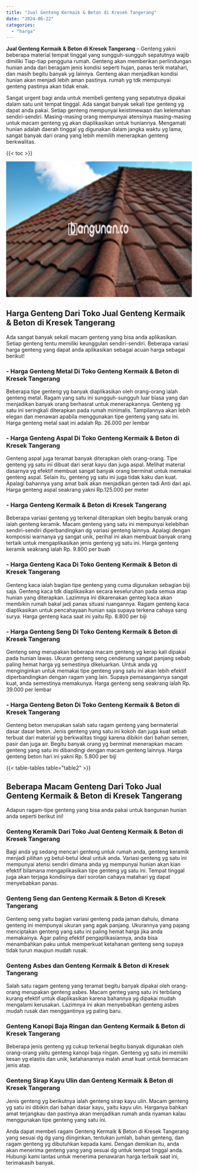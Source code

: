 ```yaml
---
title: "Jual Genteng Kermaik & Beton di Kresek Tangerang"
date: "2024-06-22"
categories: 
  - "harga"
---
```


**Jual Genteng Kermaik & Beton di Kresek Tangerang** – Genteng yakni beberapa material tempat tinggal yang sungguh-sungguh sepatutnya wajib dimiliki Tiap-tiap pengguna rumah. Genteng akan memberikan perlindungan hunian anda dari beragam jenis kondisi seperti hujan, panas terik matahari, dan masih begitu banyak yg lainnya. Genteng akan menjadikan kondisi hunian akan menjadi lebih aman pastinya. rumah yg tdk mempunyai genteng pastinya akan tidak enak.

Sangat urgent bagi anda untuk membeli genteng yang sepatutnya dipakai dalam satu unit tempat tinggal. Ada sangat banyak sekali tipe genteng yg dapat anda pakai. Setiap genteng mempunyai keistimewaan dan kelemahan sendiri-sendiri. Masing-masing orang mempunyai atensinya masing-masing untuk macam genteng yg akan diaplikasikan untuk huniannya. Mengamati hunian adalah daerah tinggal yg digunakan dalam jangka waktu yg lama, sangat banyak dari orang yang lebih memilih menerapkan genteng berkwalitas.

{{< toc >}}

![Jual Genteng Kermaik & Beton di Kresek Tangerang](/images/genteng-minimalis-murah11.png)

## Harga Genteng Dari Toko Jual Genteng Kermaik & Beton di Kresek Tangerang

Ada sangat banyak sekali macam genteng yang bisa anda aplikasikan. Setiap genteng tentu memiliki keunggulan sendiri-sendiri. Beberapa variasi harga genteng yang dapat anda aplikasikan sebagai acuan harga sebagai berikut!

### \- Harga Genteng Metal Di Toko Genteng Kermaik & Beton di Kresek Tangerang

Beberapa tipe genteng yg banyak diaplikasikan oleh orang-orang ialah genteng metal. Ragam yang satu ini sungguh-sungguh luar biasa yang dan menjadikan banyak orang berhasrat untuk menerapkannya. Genteng yg satu ini seringkali diterapkan pada rumah minimalis. Tampilannya akan lebih elegan dan menawan apabila menggunakan tipe genteng yang satu ini. Harga genteng metal saat ini adalah Rp. 26.000 per lembar

### \- Harga Genteng Aspal Di Toko Genteng Kermaik & Beton di Kresek Tangerang

Genteng aspal juga teramat banyak diterapkan oleh orang-orang. Tipe genteng yg satu ini dibuat dari serat kayu dan juga aspal. Melihat material dasarnya yg efektif membuat sangat banyak orang berminat untuk memakai genteng aspal. Selain itu, genteng yg satu ini juga tidak kaku dan kuat. Apalagi bahannya yang amat baik akan menjadikan genten tadi Anti dari api. Harga genteng aspal seakrang yakni Rp.125.000 per meter

### \- Harga Genteng Kermaik & Beton di Kresek Tangerang

Beberapa variasi genteng yg terkenal diterapkan oleh begitu banyak orang ialah genteng keramik. Macam genteng yang satu ini mempunyai kelebihan sendiri-sendiri diperbandingkan dg variasi genteng lainnya. Apalagi dengan komposisi warnanya yg sangat unik, perihal ini akan membuat banyak orang tertaik untuk mengaplikasikan jenis genteng yg satu ini. Harga genteng keramik seakrang ialah Rp. 9.800 per buah

### \- Harga Genteng Kaca Di Toko Genteng Kermaik & Beton di Kresek Tangerang

Genteng kaca ialah bagian tipe genteng yang cuma digunakan sebagian biji saja. Genteng kaca tdk diaplikasikan secara keseluruhan pada semua atap hunian yang diterapkan. Lazimnya ini dikarenakan genteg kaca akan membikin rumah bakal jadi panas situasi ruangannya. Ragam genteng kaca diaplikasikan untuk pencahayaan hunian saja supaya terkena cahaya sang surya. Harga genteng kaca saat ini yaitu Rp. 8.800 per biji

### \- Harga Genteng Seng Di Toko Genteng Kermaik & Beton di Kresek Tangerang

Genteng seng merupakan beberapa macam genteng yg kerap kali dipakai pada hunian lawas. Ukuran genteng seng cenderung sangat panjang sebab paling hemat harga yg semestinya dikeluarkan. Untuk anda yg menginginkan untuk memakai tipe genteng yang satu ini akan lebih efektif diperbandingkan dengan ragam yang lain. Supaya pemasangannya sangat kuat, anda semestinya memakunya. Harga genteng seng seakrang ialah Rp. 39.000 per lembar

### \- Harga Genteng Beton Di Toko Genteng Kermaik & Beton di Kresek Tangerang

Genteng beton merupakan salah satu ragam genteng yang bermaterial dasar dasar beton. Jenis genteng yang satu ini kokoh dan juga kuat sebab terbuat dari material yg berkwalitas tinggi karena dibikin dari bahan semen, pasir dan juga air. Begitu banyak orang yg berminat menerapkan macam genteng yang satu ini dibandingi dengan macam genteng lainnya. Harga genteng beton hari ini yakni Rp. 5.800 per biji

{{< table-tables table="table2" >}}

## Beberapa Macam Genteng Dari Toko Jual Genteng Kermaik & Beton di Kresek Tangerang

Adapun ragam-tipe genteng yang bisa anda pakai untuk bangunan hunian anda seperti berikut ini!

### Genteng Keramik Dari Toko Jual Genteng Kermaik & Beton di Kresek Tangerang

Bagi anda yg sedang mencari genteng untuk rumah anda, genteng keramik menjadi pilihan yg betul-betul ideal untuk anda. Variasi genteng yg satu ini mempunyai atensi sendiri dimana anda yg mempunyai hunian akan kian efektif bilamana mengaplikasikan tipe genteng yg satu ini. Tempat tinggal juga akan terjaga kondisinya dari sorotan cahaya matahari yg dapat menyebabkan panas.

### Genteng Seng dan Genteng Kermaik & Beton di Kresek Tangerang

Genteng seng yaitu bagian variasi genteng pada jaman dahulu, dimana genteng ini mempunyai ukuran yang agak panjang. Ukurannya yang pajang menciptakan genteng yang satu ini paling hemat harga jika anda memakainya. Agar paling efektif pengaplikasiannya, anda bisa menambahkan paku untuk memperkuat ketahanan genteng seng supaya tidak turun maupun mudah rusak.

### Genteng Asbes dan Genteng Kermaik & Beton di Kresek Tangerang

Salah satu ragam genteng yang teramat begitu banyak dipakai oleh orang-orang merupakan genteng asbes. Macam genteg yang satu ini terbilang kurang efektif untuk diaplikasikan karena bahannya yg dipakai mudah mengalami kerusakan. Lazimnya ini akan menyebabkan genteng asbes mudah rusak dan menggantinya yg paling baru.

### Genteng Kanopi Baja Ringan dan Genteng Kermaik & Beton di Kresek Tangerang

Beberapa jenis genteng yg cukup terkenal begitu banyak digunakan oleh orang-orang yaitu genteng kanopi baja ringan. Genteng yg satu ini memiiki kesan yg elastis dan unik, ketahanannya malah amat kuat untuk bermacam jenis atap.

### Genteng Sirap Kayu Ulin dan Genteng Kermaik & Beton di Kresek Tangerang

Jenis genteng yg berikutnya ialah genteng sirap kayu ulin. Macam genteng yg satu ini dibikin dari bahan dasar kayu, yaitu kayu ulin. Harganya bahkan amat terjangkau dan pastinya akan menjadikan rumah anda nyaman kalau menggunakan tipe genteng yang satu ini.

Anda dapat membeli ragam Genteng Kermaik & Beton di Kresek Tangerang yang sesuai dg dg yang diinginkan, tentukan jumlah, bahan genteng, dan ragam genteng yg dibutuhkan kepada kami. Dengan demikian itu, anda akan menerima genteng yang yang sesuai dg untuk tempat tinggal anda. Hubungi kami lantas untuk menerima penawaran harga terbaik saat ini, terimakasih banyak.
